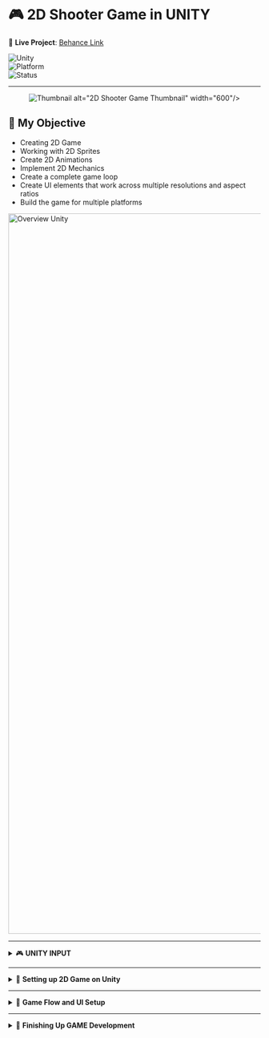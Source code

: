 # 🎮 **2D Shooter Game in UNITY**  

📌 **Live Project**: [Behance Link](https://www.behance.net/gallery/223175801/2D-Shooter-Game)

![Unity](https://img.shields.io/badge/Unity-100000?style=for-the-badge&logo=unity&logoColor=white)  
![Platform](https://img.shields.io/badge/Platform-PC%20&%20Web-blue?style=for-the-badge)  
![Status](https://img.shields.io/badge/Status-Completed-green?style=for-the-badge)

---

<p align="center">
  <img src="<img width="648" alt="Thumbnail" src="https://github.com/user-attachments/assets/c23384be-707e-4aa1-a842-1eda7f0fe651"/> alt="2D Shooter Game Thumbnail" width="600"/>
</p>


## 🚀 My Objective

- Creating 2D Game  
- Working with 2D Sprites  
- Create 2D Animations  
- Implement 2D Mechanics  
- Create a complete game loop  
- Create UI elements that work across multiple resolutions and aspect ratios  
- Build the game for multiple platforms  

<img width="1438" alt="Overview Unity" src="https://github.com/user-attachments/assets/a832efc5-06a0-4c3d-90d2-d05c4219a7c1" />

---

<details>
<summary>🎮 <strong>UNITY INPUT</strong></summary>

- Input Manager (built-in)  
- Input System (package) --- For this project, I used this input system.  
- 3rd-party Input (ex: rewired)  
</details>

---

<details>
<summary>🧱 <strong>Setting up 2D Game on Unity</strong></summary>

1. **Assets**  
2. **Animation**  
3. **Animator**  
4. **Player Health & Damage Setup**  
   - Physics Interactions: collider, RigidBody component, Custom Script Component  
5. **Player Shooting Setup**: added player effect, shooting component and audio, converted player object to player prefab for iterative use  
6. **Camera Setup**: created 2 camera prefabs - a large camera and a small camera with different sizes  
7. **Level Setup**: created borders, backgrounds and test movement around the space  

</details>

---

<details>
<summary>🧩 <strong>Game Flow and UI Setup</strong></summary>

### 1. Game Manager and UI Manager Setup  
- Created Game Manager and UI manager  
- Created Canvas and EventSystem  

### 2. UI Setup: Score  
- User Interface (UI): UNITY supports multiple methods for creating UI.  
  + IMGUI  
  + UI Toolkit  
  + Unity UI package (uGUI): using this in my project  
- Created Score and High Score buttons in canvas  

### 3. UI Setup: Pause Screen  
- Created pause and unpause button  
- Added components on it and actions like escape and toggle when it appears during gameplay  

### 4. Responsive and Scalable UI  
- Created new Aspect Screen 4:3  
- Set the 'score' and 'high score' static on the screen and fixed while moving around by: selecting anchor presets  

### 5. UI Setup: Other IN-GAME UI  
- Adding 2 screens: one for when a player loses and one for when a player wins  
- GameOverScreen  
- LevelVictoryScreen  
- Added a 'main menu' button on the pause screen as well  

### 6. UI Setup: Main Menu  
- Setting up the main menu within a new UNITY Scene  
- Assets > _Scenes > MainMenu (scene created)  
- Added all the scenes level1 and mainmenu on Build profiles > all scenes and tested the flow  

### 7. Finish the Gameplay Loop  
- For scene Level1:  
- Added 2 more enemies in the game  
- Changed CANVAS > InGameUI and made it a prefab under UIpages  

### 8. MUSIC  
- Adding 2 music in one main menu and another on the game levels  
- hierarchy > create empty > music name > added component 'audio source' > prefab drag drop music to component > done  
</details>

---

<details>
<summary>🎯 <strong>Finishing Up GAME Development</strong></summary>

### 1. Adding More Levels  
- Duplicate Scene Level1 to Level2 and Level3 and add them to build profiles  
- Goto Scene Leve1 > NextLevelScreen > set to Level2  
- Same for Level2 > Level3  

### 2. A Deeper Dive Into TextMesh Pro  
- Created new textmesh pro and applied changes like color, wraptext, and other relevant changes required in your text font  

### 3. Code Walkthrough  
- Assets > Scripts  
- Understanding how Unity attributes can be modified by both unity and by visual studio  

### 4. Finishing the Project  
- Upcoming: Visual Studio Code Script adding on GitHub: IN PROGRESS
- Attachments: IN PROGRESS
- Scaling Up the project with more functionalities

<img width="1438" alt="VS Code" src="https://github.com/user-attachments/assets/9df52f45-3381-4998-b960-edd5e0a3a807" />

